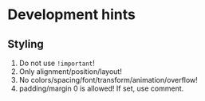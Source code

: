 # Development hints

## Styling

1. Do not use `!important`!
2. Only alignment/position/layout!
3. No colors/spacing/font/transform/animation/overflow!
4. padding/margin 0 is allowed! If set, use comment.

